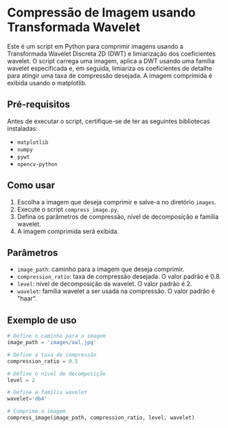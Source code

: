 # Compressão de Imagem usando Transformada Wavelet
Este é um script em Python para comprimir imagens usando a Transformada Wavelet Discreta 2D (DWT) e limiarização dos coeficientes wavelet. O script carrega uma imagem, aplica a DWT usando uma família wavelet especificada e, em seguida, limiariza os coeficientes de detalhe para atingir uma taxa de compressão desejada. A imagem comprimida é exibida usando o matplotlib. 

## Pré-requisitos

Antes de executar o script, certifique-se de ter as seguintes bibliotecas instaladas:

- `matplotlib`
- `numpy`
- `pywt`
- `opencv-python`

## Como usar

1. Escolha a imagem que deseja comprimir e salve-a no diretório `images`.
2. Execute o script `compress_image.py`.
3. Defina os parâmetros de compressão, nível de decomposição e família wavelet.
4. A imagem comprimida será exibida.

## Parâmetros

- `image_path`: caminho para a imagem que deseja comprimir.
- `compression_ratio`: taxa de compressão desejada. O valor padrão é 0.8.
- `level`: nível de decomposição da wavelet. O valor padrão é 2.
- `wavelet`: família wavelet a ser usada na compressão. O valor padrão é "haar".

## Exemplo de uso

```python
# Define o caminho para a imagem
image_path = 'images/owl.jpg'

# Define a taxa de compressão
compression_ratio = 0.5

# Define o nível de decomposição
level = 2

# Define a família wavelet
wavelet='db4'

# Comprime a imagem
compress_image(image_path, compression_ratio, level, wavelet)
